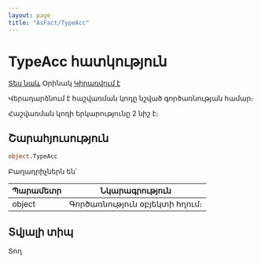 ```yaml
---
layout: page
title: "AsFact/TypeAcc"
---
```


# TypeAcc հատկություն

[Տես նաև](../Asfact.md) Օրինակ [Կիրառվում է](../Asfact.md)

Վերադարձնում է հաշվառման կոդը նշված գործառնության համար։

Հաշվառման կոդի երկարությունը 2 նիշ է։

## Շարահյուսություն

```vb
object.TypeAcc
```

Բաղադրիչներն են՝

| Պարամետր | Նկարագրություն |
|--|--|
| object | Գործառնություն օբյեկտի հղում։ |

## Տվյալի տիպ

Տող

